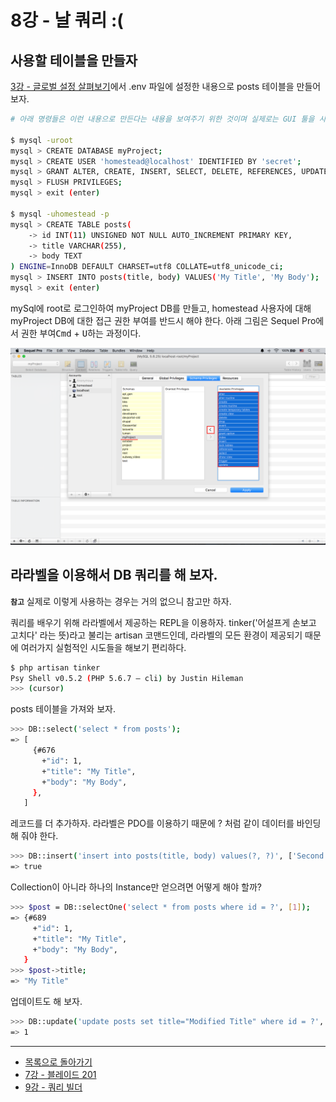 # 8강 - 날 쿼리 :(

## 사용할 테이블을 만들자

[3강 - 글로벌 설정 살펴보기](03-configuration.md)에서 .env 파일에 설정한 내용으로 posts 테이블을 만들어 보자.

```bash
# 아래 명령들은 이런 내용으로 만든다는 내용을 보여주기 위한 것이며 실제로는 GUI 툴을 사용해도 무방하다.

$ mysql -uroot
mysql > CREATE DATABASE myProject;
mysql > CREATE USER 'homestead@localhost' IDENTIFIED BY 'secret';
mysql > GRANT ALTER, CREATE, INSERT, SELECT, DELETE, REFERENCES, UPDATE, DROP, EXECUTE, LOCK TABLES, INDEX ON myProject.* TO 'homestead@localhost';
mysql > FLUSH PRIVILEGES;
mysql > exit (enter)

$ mysql -uhomestead -p
mysql > CREATE TABLE posts(
    -> id INT(11) UNSIGNED NOT NULL AUTO_INCREMENT PRIMARY KEY,
    -> title VARCHAR(255),
    -> body TEXT
) ENGINE=InnoDB DEFAULT CHARSET=utf8 COLLATE=utf8_unicode_ci;
mysql > INSERT INTO posts(title, body) VALUES('My Title', 'My Body');
mysql > exit (enter)
```

mySql에 root로 로그인하여 myProject DB를 만들고, homestead 사용자에 대해 myProject DB에 대한 접근 권한 부여를 반드시 해야 한다. 아래 그림은 Sequel Pro에서 권한 부여<kbd>Cmd</kbd> + <kbd>U</kbd>하는 과정이다.

![](./08-raw-queries-img-01.png)

## 라라벨을 이용해서 DB 쿼리를 해 보자. 

**`참고`** 실제로 이렇게 사용하는 경우는 거의 없으니 참고만 하자.

쿼리를 배우기 위해 라라벨에서 제공하는 REPL을 이용하자. tinker('어설프게 손보고 고치다' 라는 뜻)라고 불리는 artisan 코맨드인데, 라라벨의 모든 환경이 제공되기 때문에 여러가지 실험적인 시도들을 해보기 편리하다.

```bash
$ php artisan tinker
Psy Shell v0.5.2 (PHP 5.6.7 — cli) by Justin Hileman
>>> (cursor)
```

posts 테이블을 가져와 보자.

```bash
>>> DB::select('select * from posts');
=> [
     {#676
       +"id": 1,
       +"title": "My Title",
       +"body": "My Body",
     },
   ]
```

레코드를 더 추가하자. 라라벨은 PDO를 이용하기 때문에 ? 처럼 같이 데이터를 바인딩해 줘야 한다.

```bash
>>> DB::insert('insert into posts(title, body) values(?, ?)', ['Second Title', 'Second Body']);
=> true
```

Collection이 아니라 하나의 Instance만 얻으려면 어떻게 해야 할까?

```bash
>>> $post = DB::selectOne('select * from posts where id = ?', [1]);
=> {#689
     +"id": 1,
     +"title": "My Title",
     +"body": "My Body",
   }
>>> $post->title;
=> "My Title"
```

업데이트도 해 보자.

```bash
>>> DB::update('update posts set title="Modified Title" where id = ?', [2]);
=> 1
```
<!--@start-->
---

- [목록으로 돌아가기](../readme.md)
- [7강 - 블레이드 201](07-blade-201.md)
- [9강 - 쿼리 빌더](09-query-builder.md)
<!--@end-->

